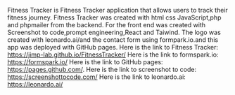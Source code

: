 Fitness Tracker is Fitness Tracker 
application that allows users to
track their fitness journey.
Fitness Tracker was created 
with html css JavaScript,php 
and phpmailer from the backend.
For the front end was created with 
Screenshot to code,prompt engineering,React and Taiwind.
The logo was created with
leonardo.ai/and the contact form using formpark.io.and this app was deployed with GitHub pages.
Here is the link to Fitness Tracker:
https://jimp-lab.github.io/FitnessTracker/
Here is the link to formspark.io: 
https://formspark.io/ 
Here is the link to GitHub pages:
https://pages.github.com/.
Here is the link to screenshot to code: https://screenshottocode.com/
Here is the link to leonardo.ai:
https://leonardo.ai/
